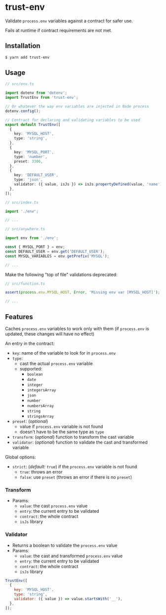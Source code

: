 # trust-env

Validate `process.env` variables against a contract for safer use.

Fails at runtime if contract requirements are not met.

## Installation

```bash
$ yarn add trust-env
```

## Usage

```ts
// src/env.ts

import dotenv from 'dotenv';
import TrustEnv from 'trust-env';

// Or whatever the way env variables are injected in Node process
dotenv.config();

// Contract for declaring and validating variables to be used
export default TrustEnv([
  {
    key: 'MYSQL_HOST',
    type: 'string',
  },
  {
    key: 'MYSQL_PORT',
    type: 'number',
    preset: 3306,
  },
  {
    key: 'DEFAULT_USER',
    type: 'json',
    validator: ({ value, isJs }) => isJs.propertyDefined(value, 'name'),
  },
]);
```

```ts
// src/index.ts

import './env';

// ...
```

```ts
// src/anywhere.ts

import env from './env';

const { MYSQL_PORT } = env;
const DEFAULT_USER = env.get('DEFAULT_USER');
const MYSQL_VARIABLES = env.getPrefix('MYSQL');

// ...
```

Make the following "top of file" validations deprecated:

```ts
// src/function.ts

assert(process.env.MYSQL_HOST, Error, 'Missing env var [MYSQL_HOST]');

// ...
```

## Features

Caches `process.env` variables to work only with them (if `process.env` is updated, these changes will have no effect)

An entry in the contract:

- `key`: name of the variable to look for in `process.env`
- `type`:
  - cast the actual `process.env` variable
  - supported:
    - `boolean`
    - `date`
    - `integer`
    - `integersArray`
    - `json`
    - `number`
    - `numbersArray`
    - `string`
    - `stringsArray`
- `preset`: (_optional_)
  - value if `process.env` variable is not found
  - doesn't have to be the same type as `type`
- `transform`: (_optional_) function to transform the cast variable
- `validator`: (_optional_) function to validate the cast and transformed variable

Global options:

- `strict`: (_default: `true`_) if the `process.env` variable is not found
  - `true`: throws an error
  - `false`: use `preset` (throws an error if there is no `preset`)

### Transform

- Params:
  - `value`: the cast `process.env` value
  - `entry`: the current entry to be validated
  - `contract`: the whole contract
  - `isJs` library

### Validator

- Returns a boolean to validate the `process.env` value
- Params:
  - `value`: the cast and transformed `process.env` value
  - `entry`: the current entry to be validated
  - `contract`: the whole contract
  - `isJs` library

```js
TrustEnv([
  {
    key: 'MYSQL_HOST',
    type: 'string',
    validator: ({ value }) => value.startsWith('__'),
  },
]);
```
